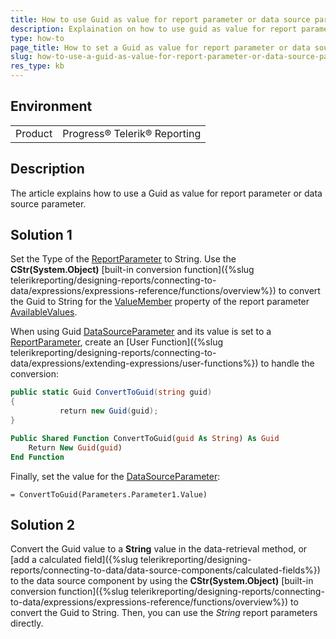 ```yaml
---
title: How to use Guid as value for report parameter or data source parameter?
description: Explaination on how to use guid as value for report parameter or data source parameter
type: how-to
page_title: How to set a Guid as value for report parameter or data source parameter
slug: how-to-use-a-guid-as-value-for-report-parameter-or-data-source-parameter-
res_type: kb
---
```

 
## Environment
<table>
    <tbody>
	    <tr>
	    	<td>Product</td>
	    	<td>Progress® Telerik® Reporting</td>
	    </tr>
    </tbody>
</table>
 
## Description  

The article explains how to use a Guid as value for report parameter or data source parameter. 
  
## Solution 1

Set the Type of the [ReportParameter](/api/telerik.reporting.reportparameter.html) to String. Use the **CStr(System.Object)** [built-in conversion function]({%slug telerikreporting/designing-reports/connecting-to-data/expressions/expressions-reference/functions/overview%}) to convert the Guid to String for the  [ValueMember](/api/telerik.reporting.reportparameteravailablevalues.html#collapsible-Telerik_Reporting_ReportParameterAvailableValues_ValueMember) property of the report parameter [AvailableValues](/api/telerik.reporting.reportparameteravailablevalues.html).  

When using Guid [DataSourceParameter](/api/telerik.reporting.datasourceparameter.html) and its value is set to a [ReportParameter](/api/telerik.reporting.reportparameter.html), create an [User Function]({%slug telerikreporting/designing-reports/connecting-to-data/expressions/extending-expressions/user-functions%}) to handle the conversion:  


````cs
public static Guid ConvertToGuid(string guid)
{
           return new Guid(guid);
}
````
````vb
Public Shared Function ConvertToGuid(guid As String) As Guid
    Return New Guid(guid)
End Function
````  

Finally, set the value for the [DataSourceParameter](/api/telerik.reporting.datasourceparameter.html):   

`= ConvertToGuid(Parameters.Parameter1.Value)`  

## Solution 2  
  
Convert the Guid value to a **String** value in the data-retrieval method, or [add a calculated field]({%slug telerikreporting/designing-reports/connecting-to-data/data-source-components/calculated-fields%}) to the data source component by using the **CStr(System.Object)** [built-in conversion function]({%slug telerikreporting/designing-reports/connecting-to-data/expressions/expressions-reference/functions/overview%}) to convert the Guid to String. Then, you can use the *String* report parameters directly.

